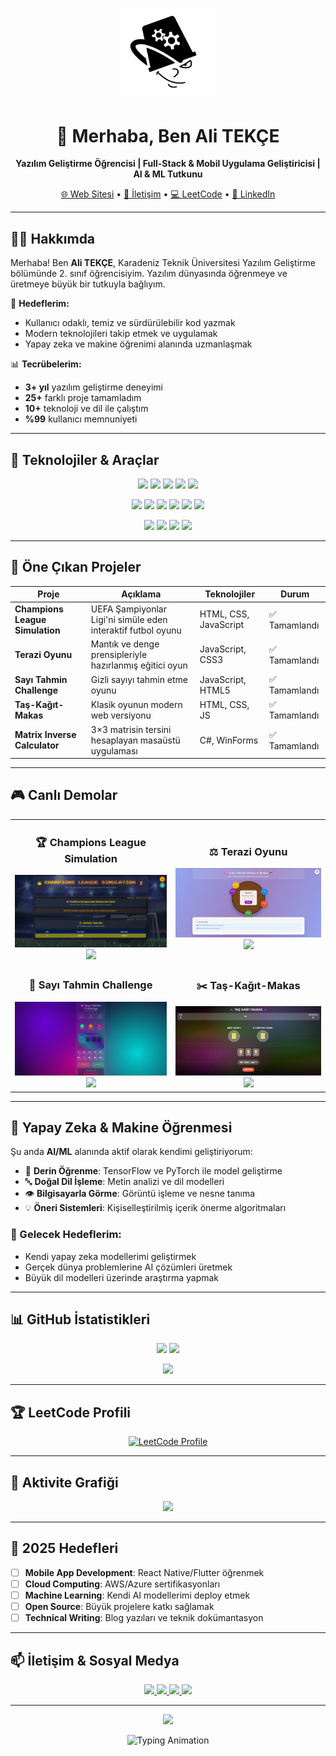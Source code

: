 <p align="center">
  <img src="https://raw.githubusercontent.com/alitekce2005/alitekce2005/main/assets/profile.jpg" alt="Ali TEKÇE" width="150"/>
</p>

<h1 align="center">👋 Merhaba, Ben Ali TEKÇE</h1>

<p align="center">
  <strong>Yazılım Geliştirme Öğrencisi | Full-Stack & Mobil Uygulama Geliştiricisi | AI & ML Tutkunu</strong>
</p>

<p align="center">
  <a href="https://alitekce.com.tr/">🌐 Web Sitesi</a> •
  <a href="mailto:alitekce2005@gmail.com">📧 İletişim</a> •
  <a href="https://leetcode.com/ACUNMEDYA/">💻 LeetCode</a> •
  <a href="https://linkedin.com/in/alitekce/">💼 LinkedIn</a>
</p>

---

## 🧑‍💼 Hakkımda

Merhaba! Ben **Ali TEKÇE**, Karadeniz Teknik Üniversitesi Yazılım Geliştirme bölümünde 2. sınıf öğrencisiyim. Yazılım dünyasında öğrenmeye ve üretmeye büyük bir tutkuyla bağlıyım.

🎯 **Hedeflerim:**
- Kullanıcı odaklı, temiz ve sürdürülebilir kod yazmak
- Modern teknolojileri takip etmek ve uygulamak
- Yapay zeka ve makine öğrenimi alanında uzmanlaşmak

📊 **Tecrübelerim:**
- **3+ yıl** yazılım geliştirme deneyimi
- **25+** farklı proje tamamladım
- **10+** teknoloji ve dil ile çalıştım
- **%99** kullanıcı memnuniyeti

---

## 🚀 Teknolojiler & Araçlar

<p align="center">
  <!-- Programlama Dilleri -->
  <img src="https://img.shields.io/badge/-C++-00599C?style=flat-square&logo=cplusplus&logoColor=white"/>
  <img src="https://img.shields.io/badge/-C%23-239120?style=flat-square&logo=csharp&logoColor=white"/>
  <img src="https://img.shields.io/badge/-JavaScript-F7DF1E?style=flat-square&logo=javascript&logoColor=black"/>
  <img src="https://img.shields.io/badge/-Python-3776AB?style=flat-square&logo=python&logoColor=white"/>
  <img src="https://img.shields.io/badge/-PHP-777BB4?style=flat-square&logo=php&logoColor=white"/>
</p>

<p align="center">
  <!-- Web Teknolojileri -->
  <img src="https://img.shields.io/badge/-HTML5-E34F26?style=flat-square&logo=html5&logoColor=white"/>
  <img src="https://img.shields.io/badge/-CSS3-1572B6?style=flat-square&logo=css3&logoColor=white"/>
  <img src="https://img.shields.io/badge/-Bootstrap-7952B3?style=flat-square&logo=bootstrap&logoColor=white"/>
  <img src="https://img.shields.io/badge/-Vue.js-4FC08D?style=flat-square&logo=vuedotjs&logoColor=white"/>
  <img src="https://img.shields.io/badge/-Angular-DD0031?style=flat-square&logo=angular&logoColor=white"/>
  <img src="https://img.shields.io/badge/-jQuery-0769AD?style=flat-square&logo=jquery&logoColor=white"/>
</p>

<p align="center">
  <!-- Araçlar & Diğer -->
  <img src="https://img.shields.io/badge/-Unity-000000?style=flat-square&logo=unity&logoColor=white"/>
  <img src="https://img.shields.io/badge/-MySQL-4479A1?style=flat-square&logo=mysql&logoColor=white"/>
  <img src="https://img.shields.io/badge/-Git-F05032?style=flat-square&logo=git&logoColor=white"/>
  <img src="https://img.shields.io/badge/-VS%20Code-007ACC?style=flat-square&logo=visualstudiocode&logoColor=white"/>
</p>

---

## 📁 Öne Çıkan Projeler

| Proje | Açıklama | Teknolojiler | Durum |
|-------|----------|-------------|--------|
| **Champions League Simulation** | UEFA Şampiyonlar Ligi'ni simüle eden interaktif futbol oyunu | HTML, CSS, JavaScript | ✅ Tamamlandı |
| **Terazi Oyunu** | Mantık ve denge prensipleriyle hazırlanmış eğitici oyun | JavaScript, CSS3 | ✅ Tamamlandı |
| **Sayı Tahmin Challenge** | Gizli sayıyı tahmin etme oyunu | JavaScript, HTML5 | ✅ Tamamlandı |
| **Taş-Kağıt-Makas** | Klasik oyunun modern web versiyonu | HTML, CSS, JS | ✅ Tamamlandı |
| **Matrix Inverse Calculator** | 3×3 matrisin tersini hesaplayan masaüstü uygulaması | C#, WinForms | ✅ Tamamlandı |

---

## 🎮 Canlı Demolar

<table align="center">
  <tr>
    <td align="center" width="300">
      <h3>🏆 Champions League Simulation</h3>
      <a href="https://alitekce2005.github.io/champions_league_new.github.io/">
        <img src="https://raw.githubusercontent.com/alitekce2005/alitekce2005/main/projects/champions.png" width="250"/>
      </a>
      <br/>
      <a href="https://alitekce2005.github.io/champions_league_new.github.io/">
        <img src="https://img.shields.io/badge/-Canlı%20Demo-4CAF50?style=for-the-badge&logo=googlechrome&logoColor=white"/>
      </a>
    </td>
    <td align="center" width="300">
      <h3>⚖️ Terazi Oyunu</h3>
      <a href="https://alitekce2005.github.io/terazi_oyunu.github.io/">
        <img src="https://raw.githubusercontent.com/alitekce2005/alitekce2005/main/projects/terazi.png" width="250"/>
      </a>
      <br/>
      <a href="https://alitekce2005.github.io/terazi_oyunu.github.io/">
        <img src="https://img.shields.io/badge/-Canlı%20Demo-4CAF50?style=for-the-badge&logo=googlechrome&logoColor=white"/>
      </a>
    </td>
  </tr>
  <tr>
    <td align="center" width="300">
      <h3>🔢 Sayı Tahmin Challenge</h3>
      <a href="https://alitekce2005.github.io/Sayi_Tahmin_Challenge.github.io/">
        <img src="https://raw.githubusercontent.com/alitekce2005/alitekce2005/main/projects/sayi_tahmin.png" width="250"/>
      </a>
      <br/>
      <a href="https://alitekce2005.github.io/Sayi_Tahmin_Challenge.github.io/">
        <img src="https://img.shields.io/badge/-Canlı%20Demo-4CAF50?style=for-the-badge&logo=googlechrome&logoColor=white"/>
      </a>
    </td>
    <td align="center" width="300">
      <h3>✂️ Taş-Kağıt-Makas</h3>
      <a href="https://alitekce2005.github.io/tas-kagit-makas.github.io/">
        <img src="https://raw.githubusercontent.com/alitekce2005/alitekce2005/main/projects/tas_kagit_makas.png" width="250"/>
      </a>
      <br/>
      <a href="https://alitekce2005.github.io/tas-kagit-makas.github.io/">
        <img src="https://img.shields.io/badge/-Canlı%20Demo-4CAF50?style=for-the-badge&logo=googlechrome&logoColor=white"/>
      </a>
    </td>
  </tr>
</table>

---

## 🤖 Yapay Zeka & Makine Öğrenmesi

Şu anda **AI/ML** alanında aktif olarak kendimi geliştiriyorum:

- 🧠 **Derin Öğrenme**: TensorFlow ve PyTorch ile model geliştirme
- 🔤 **Doğal Dil İşleme**: Metin analizi ve dil modelleri
- 👁️ **Bilgisayarla Görme**: Görüntü işleme ve nesne tanıma
- 💡 **Öneri Sistemleri**: Kişiselleştirilmiş içerik önerme algoritmaları

### 🎯 Gelecek Hedeflerim:
- Kendi yapay zeka modellerimi geliştirmek
- Gerçek dünya problemlerine AI çözümleri üretmek
- Büyük dil modelleri üzerinde araştırma yapmak

---

## 📊 GitHub İstatistikleri

<p align="center">
  <img src="https://github-readme-stats.vercel.app/api?username=alitekce2005&show_icons=true&theme=tokyonight&hide_border=true" height="170"/>
  <img src="https://github-readme-stats.vercel.app/api/top-langs/?username=alitekce2005&layout=compact&theme=tokyonight&hide_border=true" height="170"/>
</p>

<p align="center">
  <img src="https://github-readme-streak-stats.herokuapp.com/?user=alitekce2005&theme=tokyonight&hide_border=true"/>
</p>

---

## 🏆 LeetCode Profili

<p align="center">
  <a href="https://leetcode.com/ACUNMEDYA/">
    <img src="https://leetcode-badge-showcase.vercel.app/api?username=ACUNMEDYA&theme=dark&animated=true" alt="LeetCode Profile"/>
  </a>
</p>

---

## 🌟 Aktivite Grafiği

<p align="center">
  <img src="https://github-readme-activity-graph.vercel.app/graph?username=alitekce2005&theme=tokyo-night&hide_border=true&area=true"/>
</p>

---

## 🎯 2025 Hedefleri

- [ ] **Mobile App Development**: React Native/Flutter öğrenmek
- [ ] **Cloud Computing**: AWS/Azure sertifikasyonları
- [ ] **Machine Learning**: Kendi AI modellerimi deploy etmek
- [ ] **Open Source**: Büyük projelere katkı sağlamak
- [ ] **Technical Writing**: Blog yazıları ve teknik dokümantasyon

---

## 📫 İletişim & Sosyal Medya

<p align="center">
  <a href="https://alitekce.com.tr/">
    <img src="https://img.shields.io/badge/-Web%20Sitesi-FF6B6B?style=for-the-badge&logo=firefox&logoColor=white"/>
  </a>
  <a href="mailto:alitekce2005@gmail.com">
    <img src="https://img.shields.io/badge/-Gmail-D14836?style=for-the-badge&logo=gmail&logoColor=white"/>
  </a>
  <a href="https://linkedin.com/in/alitekce/">
    <img src="https://img.shields.io/badge/-LinkedIn-0077B5?style=for-the-badge&logo=linkedin&logoColor=white"/>
  </a>
  <a href="https://github.com/alitekce2005">
    <img src="https://img.shields.io/badge/-GitHub-181717?style=for-the-badge&logo=github&logoColor=white"/>
  </a>
</p>

---

<p align="center">
  <img src="https://komarev.com/ghpvc/?username=alitekce2005&color=blueviolet&style=for-the-badge&label=PROFIL+GÖRÜNTÜLENME"/>
</p>

<p align="center">
  <img src="https://readme-typing-svg.herokuapp.com?font=Fira+Code&size=20&duration=3000&pause=1000&color=00FF00&center=true&vCenter=true&width=600&lines=Kodlayarak+öğreniyor,+öğrenerek+gelişiyorum!;Her+gün+yeni+bir+şey+öğrenmeye+açığım;Birlikte+harika+projeler+geliştirelim!" alt="Typing Animation"/>
</p>
